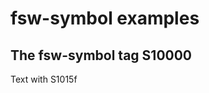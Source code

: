 # fsw-symbol examples

<h2>The fsw-symbol tag <fsw-symbol styling="-CP10G_lightblue_Z2">S10000</fsw-symbol></h2>

<p>Text with <fsw-symbol>S1015f</fsw-symbol></p>
